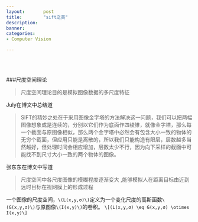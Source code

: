 ```yaml
---
layout:       post
title:        "sift之美"
description: 
banner: 
categories: 
- Computer Vision

---
```


<br></br>

###尺度空间理论

> 尺度空间理论目的是模拟图像数据的多尺度特征

July在博文中总结道

> SIFT的精妙之处在于采用图像金字塔的方法解决这一问题，我们可以把两幅图像想象成是连续的，分别以它们作为底面作四棱锥，就像金字塔，那么每一个截面与原图像相似，那么两个金字塔中必然会有包含大小一致的物体的无穷个截面，但应用只能是离散的，所以我们只能构造有限层，层数越多当然越好，但处理时间会相应增加，层数太少不行，因为向下采样的截面中可能找不到尺寸大小一致的两个物体的图像。

张东东在博文中写道
> 尺度空间中各尺度图像的模糊程度逐渐变大 ,能够模拟人在距离目标由近到远时目标在视网膜上的形成过程

一个图像的尺度空间，`\(L(x,y,σ)\)`定义为一个变化尺度的高斯函数`\(G(x,y,σ)\)`与原图像`\(I(x,y)\)`的卷积。
`\[(L(x,y,σ) \eq G(x,y,σ) \otimes I(x,y)\]`


